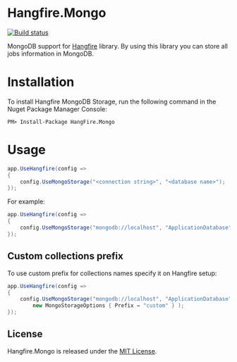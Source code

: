 Hangfire.Mongo
==============

[![Build status](https://ci.appveyor.com/api/projects/status/xjr953s29pwwsuq4/branch/master?svg=true)](https://ci.appveyor.com/project/sergun/hangfire-mongo/branch/master)

MongoDB support for [Hangfire](http://hangfire.io/) library. By using this library you can store all jobs information in MongoDB.

# Installation

To install Hangfire MongoDB Storage, run the following command in the Nuget Package Manager Console:

```
PM> Install-Package HangFire.Mongo
```

# Usage

```csharp
app.UseHangfire(config =>
{
	config.UseMongoStorage("<connection string>", "<database name>");
});
```

For example:

```csharp
app.UseHangfire(config =>
{
	config.UseMongoStorage("mongodb://localhost", "ApplicationDatabase");
});
```

## Custom collections prefix

To use custom prefix for collections names specify it on Hangfire setup:

```csharp
app.UseHangfire(config =>
{
	config.UseMongoStorage("mongodb://localhost", "ApplicationDatabase",
  	  	new MongoStorageOptions { Prefix = "custom" } );
});
```

License
-------

Hangfire.Mongo is released under the [MIT License](https://raw.githubusercontent.com/sergun/Hangfire.Mongo/master/LICENSE).
